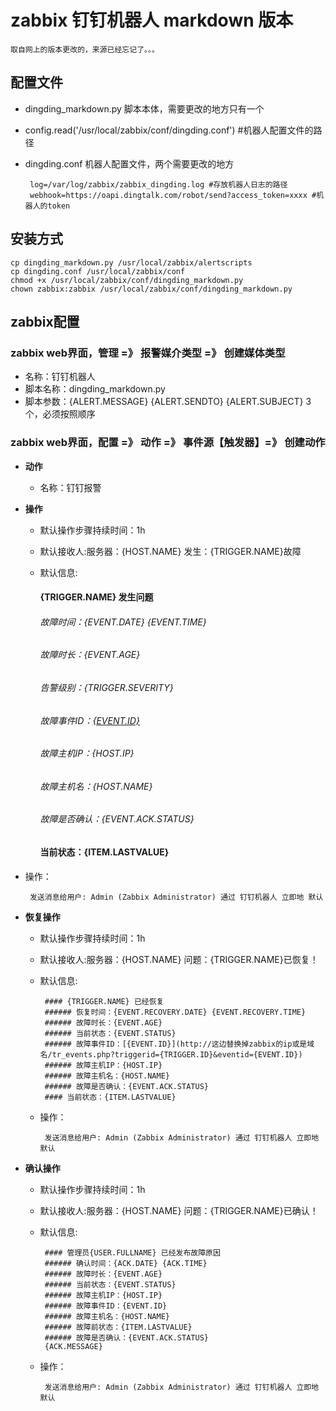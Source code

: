 # zabbix 钉钉机器人 markdown 版本

    取自网上的版本更改的，来源已经忘记了。。。

## 配置文件

 
 - dingding_markdown.py 脚本本体，需要更改的地方只有一个
 - config.read('/usr/local/zabbix/conf/dingding.conf') #机器人配置文件的路径
 - dingding.conf 机器人配置文件，两个需要更改的地方

	    log=/var/log/zabbix/zabbix_dingding.log #存放机器人日志的路径
	    webhook=https://oapi.dingtalk.com/robot/send?access_token=xxxx #机器人的token

## 安装方式

    cp dingding_markdown.py /usr/local/zabbix/alertscripts
    cp dingding.conf /usr/local/zabbix/conf
    chmod +x /usr/local/zabbix/conf/dingding_markdown.py
    chown zabbix:zabbix /usr/local/zabbix/conf/dingding_markdown.py

## zabbix配置

### zabbix web界面，管理 =》 报警媒介类型 =》 创建媒体类型

 - 名称：钉钉机器人
 - 脚本名称：dingding_markdown.py
 - 脚本参数：{ALERT.MESSAGE} {ALERT.SENDTO} {ALERT.SUBJECT} 3个，必须按照顺序
 
### zabbix web界面，配置 =》 动作 =》 事件源【触发器】=》 创建动作
 - **动作**

	 - 名称：钉钉报警

 - **操作**

	 - 默认操作步骤持续时间：1h
	 - 默认接收人:服务器：{HOST.NAME} 发生：{TRIGGER.NAME}故障
	 - 默认信息:

	    #### {TRIGGER.NAME} 发生问题
	    ###### 故障时间：{EVENT.DATE} {EVENT.TIME}
	    ###### 故障时长：{EVENT.AGE}
	    ###### 告警级别：{TRIGGER.SEVERITY}
	    ###### 故障事件ID：[{EVENT.ID}](http://这边替换掉zabbix的ip或是域名/tr_events.php?triggerid={TRIGGER.ID}&eventid={EVENT.ID})
	    ###### 故障主机IP：{HOST.IP}
	    ###### 故障主机名：{HOST.NAME}
	    ###### 故障是否确认：{EVENT.ACK.STATUS}
	    #### 当前状态：{ITEM.LASTVALUE}
	    
 - 操作：
 
	    发送消息给用户: Admin (Zabbix Administrator) 通过 钉钉机器人 立即地 默认
	    
- **恢复操作**

	 - 默认操作步骤持续时间：1h
	 - 默认接收人:服务器：{HOST.NAME} 问题：{TRIGGER.NAME}已恢复！
	 - 默认信息:

		    #### {TRIGGER.NAME} 已经恢复
		    ###### 恢复时间：{EVENT.RECOVERY.DATE} {EVENT.RECOVERY.TIME}
		    ###### 故障时长：{EVENT.AGE}
		    ###### 当前状态：{EVENT.STATUS}
		    ###### 故障事件ID：[{EVENT.ID}](http://这边替换掉zabbix的ip或是域名/tr_events.php?triggerid={TRIGGER.ID}&eventid={EVENT.ID})
		    ###### 故障主机IP：{HOST.IP}
		    ###### 故障主机名：{HOST.NAME}
		    ###### 故障是否确认：{EVENT.ACK.STATUS}
		    #### 当前状态：{ITEM.LASTVALUE}

	 - 操作：

		    发送消息给用户: Admin (Zabbix Administrator) 通过 钉钉机器人 立即地 默认
 - **确认操作**
	 - 默认操作步骤持续时间：1h
	 - 默认接收人:服务器：{HOST.NAME} 问题：{TRIGGER.NAME}已确认！
	 - 默认信息:

		    #### 管理员{USER.FULLNAME} 已经发布故障原因
		    ###### 确认时间：{ACK.DATE} {ACK.TIME}
		    ###### 故障时长：{EVENT.AGE}
		    ###### 当前状态：{EVENT.STATUS}
		    ###### 故障主机IP：{HOST.IP}
		    ###### 故障事件ID：{EVENT.ID}
		    ###### 故障主机名：{HOST.NAME}
		    ###### 故障前状态：{ITEM.LASTVALUE}
		    ###### 故障是否确认：{EVENT.ACK.STATUS}
		    {ACK.MESSAGE}

	 - 操作：

		    发送消息给用户: Admin (Zabbix Administrator) 通过 钉钉机器人 立即地 默认

